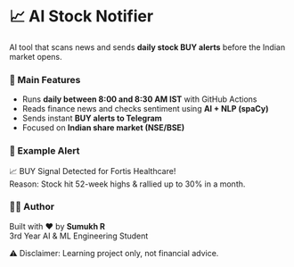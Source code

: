 # 📈 AI Stock Notifier

AI tool that scans news and sends **daily stock BUY alerts** before the Indian market opens.

### 🔑 Main Features
- Runs **daily between 8:00 and 8:30 AM IST** with GitHub Actions  
- Reads finance news and checks sentiment using **AI + NLP (spaCy)**  
- Sends instant **BUY alerts to Telegram**  
- Focused on **Indian share market (NSE/BSE)**  

### 🚀 Example Alert
📈 BUY Signal Detected for Fortis Healthcare!  
Reason: Stock hit 52-week highs & rallied up to 30% in a month.  

### 👨‍💻 Author
Built with ❤️ by **Sumukh R**  
3rd Year AI & ML Engineering Student  

⚠️ Disclaimer: Learning project only, not financial advice.
